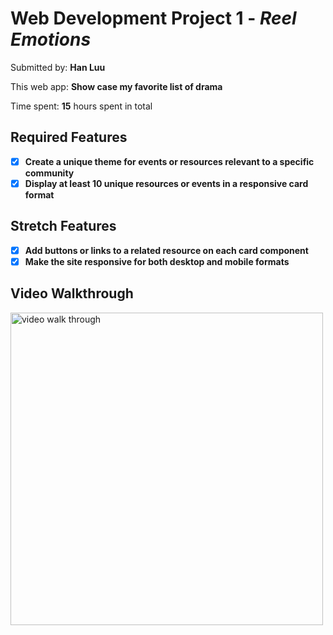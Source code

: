 # Web Development Project 1 - *Reel Emotions*

Submitted by: **Han Luu**

This web app: **Show case my favorite list of drama**

Time spent: **15** hours spent in total
## Required Features
- [x] **Create a unique theme for events or resources relevant to a specific community**
- [x] **Display at least 10 unique resources or events in a responsive card format**
## Stretch Features
- [x] **Add buttons or links to a related resource on each card component**
- [x] **Make the site responsive for both desktop and mobile formats**
## Video Walkthrough
<img src="./assets/walkthrough.gif" title="walk through" width=500 alt="video walk through"/>

